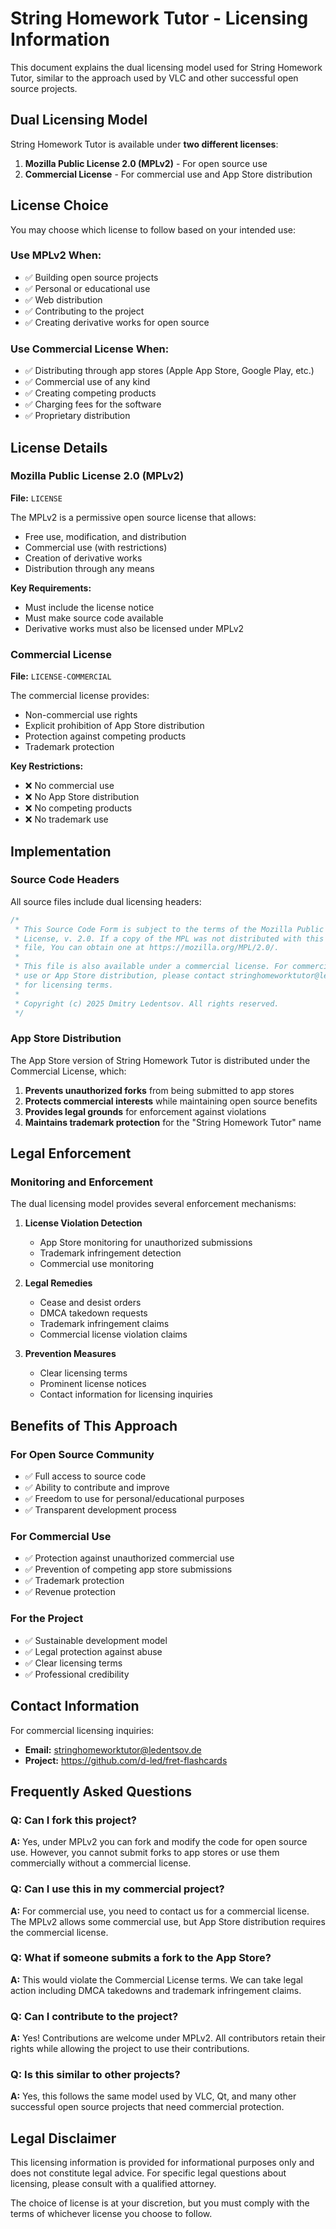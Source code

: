 # String Homework Tutor - Licensing Information

This document explains the dual licensing model used for String Homework Tutor, similar to the approach used by VLC and other successful open source projects.

## Dual Licensing Model

String Homework Tutor is available under **two different licenses**:

1. **Mozilla Public License 2.0 (MPLv2)** - For open source use
2. **Commercial License** - For commercial use and App Store distribution

## License Choice

You may choose which license to follow based on your intended use:

### Use MPLv2 When:

- ✅ Building open source projects
- ✅ Personal or educational use
- ✅ Web distribution
- ✅ Contributing to the project
- ✅ Creating derivative works for open source

### Use Commercial License When:

- ✅ Distributing through app stores (Apple App Store, Google Play, etc.)
- ✅ Commercial use of any kind
- ✅ Creating competing products
- ✅ Charging fees for the software
- ✅ Proprietary distribution

## License Details

### Mozilla Public License 2.0 (MPLv2)

**File:** `LICENSE`

The MPLv2 is a permissive open source license that allows:

- Free use, modification, and distribution
- Commercial use (with restrictions)
- Creation of derivative works
- Distribution through any means

**Key Requirements:**

- Must include the license notice
- Must make source code available
- Derivative works must also be licensed under MPLv2

### Commercial License

**File:** `LICENSE-COMMERCIAL`

The commercial license provides:

- Non-commercial use rights
- Explicit prohibition of App Store distribution
- Protection against competing products
- Trademark protection

**Key Restrictions:**

- ❌ No commercial use
- ❌ No App Store distribution
- ❌ No competing products
- ❌ No trademark use

## Implementation

### Source Code Headers

All source files include dual licensing headers:

```typescript
/*
 * This Source Code Form is subject to the terms of the Mozilla Public
 * License, v. 2.0. If a copy of the MPL was not distributed with this
 * file, You can obtain one at https://mozilla.org/MPL/2.0/.
 *
 * This file is also available under a commercial license. For commercial
 * use or App Store distribution, please contact stringhomeworktutor@ledentsov.de
 * for licensing terms.
 *
 * Copyright (c) 2025 Dmitry Ledentsov. All rights reserved.
 */
```

### App Store Distribution

The App Store version of String Homework Tutor is distributed under the Commercial License, which:

1. **Prevents unauthorized forks** from being submitted to app stores
2. **Protects commercial interests** while maintaining open source benefits
3. **Provides legal grounds** for enforcement against violations
4. **Maintains trademark protection** for the "String Homework Tutor" name

## Legal Enforcement

### Monitoring and Enforcement

The dual licensing model provides several enforcement mechanisms:

1. **License Violation Detection**
   - App Store monitoring for unauthorized submissions
   - Trademark infringement detection
   - Commercial use monitoring

2. **Legal Remedies**
   - Cease and desist orders
   - DMCA takedown requests
   - Trademark infringement claims
   - Commercial license violation claims

3. **Prevention Measures**
   - Clear licensing terms
   - Prominent license notices
   - Contact information for licensing inquiries

## Benefits of This Approach

### For Open Source Community

- ✅ Full access to source code
- ✅ Ability to contribute and improve
- ✅ Freedom to use for personal/educational purposes
- ✅ Transparent development process

### For Commercial Use

- ✅ Protection against unauthorized commercial use
- ✅ Prevention of competing app store submissions
- ✅ Trademark protection
- ✅ Revenue protection

### For the Project

- ✅ Sustainable development model
- ✅ Legal protection against abuse
- ✅ Clear licensing terms
- ✅ Professional credibility

## Contact Information

For commercial licensing inquiries:

- **Email:** stringhomeworktutor@ledentsov.de
- **Project:** https://github.com/d-led/fret-flashcards

## Frequently Asked Questions

### Q: Can I fork this project?

**A:** Yes, under MPLv2 you can fork and modify the code for open source use. However, you cannot submit forks to app stores or use them commercially without a commercial license.

### Q: Can I use this in my commercial project?

**A:** For commercial use, you need to contact us for a commercial license. The MPLv2 allows some commercial use, but App Store distribution requires the commercial license.

### Q: What if someone submits a fork to the App Store?

**A:** This would violate the Commercial License terms. We can take legal action including DMCA takedowns and trademark infringement claims.

### Q: Can I contribute to the project?

**A:** Yes! Contributions are welcome under MPLv2. All contributors retain their rights while allowing the project to use their contributions.

### Q: Is this similar to other projects?

**A:** Yes, this follows the same model used by VLC, Qt, and many other successful open source projects that need commercial protection.

## Legal Disclaimer

This licensing information is provided for informational purposes only and does not constitute legal advice. For specific legal questions about licensing, please consult with a qualified attorney.

The choice of license is at your discretion, but you must comply with the terms of whichever license you choose to follow.
